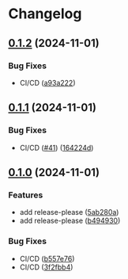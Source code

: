 # Changelog

## [0.1.2](https://github.com/loomi-labs/arco/compare/v0.1.1...v0.1.2) (2024-11-01)


### Bug Fixes

* CI/CD ([a93a222](https://github.com/loomi-labs/arco/commit/a93a222894a32fdb4f0db1a6f31a7f6a24240aa6))

## [0.1.1](https://github.com/loomi-labs/arco/compare/v0.1.0...v0.1.1) (2024-11-01)


### Bug Fixes

* CI/CD ([#41](https://github.com/loomi-labs/arco/issues/41)) ([164224d](https://github.com/loomi-labs/arco/commit/164224dd47cdb61a03b098436478c0659470aa97))

## [0.1.0](https://github.com/loomi-labs/arco/compare/v0.0.1...v0.1.0) (2024-11-01)


### Features

* add release-please ([5ab280a](https://github.com/loomi-labs/arco/commit/5ab280a373117529c37daf19b30ab84ff67afe50))
* add release-please ([b494930](https://github.com/loomi-labs/arco/commit/b49493049f3a404235654f481f28184af7ce0fe2))


### Bug Fixes

* CI/CD ([b557e76](https://github.com/loomi-labs/arco/commit/b557e76f056c747dc89f67ff1d3272e08157439b))
* CI/CD ([3f2fbb4](https://github.com/loomi-labs/arco/commit/3f2fbb4e42e0fca853a2c828cd2c778e3935eb3a))
